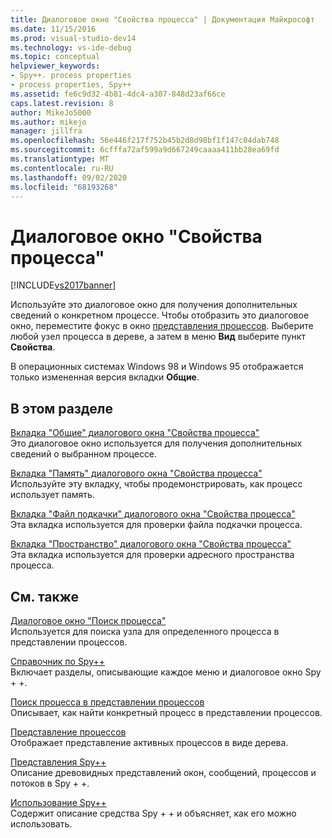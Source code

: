 ```yaml
---
title: Диалоговое окно "Свойства процесса" | Документация Майкрософт
ms.date: 11/15/2016
ms.prod: visual-studio-dev14
ms.technology: vs-ide-debug
ms.topic: conceptual
helpviewer_keywords:
- Spy++. process properties
- process properties, Spy++
ms.assetid: fe6c9d32-4b81-4dc4-a307-848d23af66ce
caps.latest.revision: 8
author: MikeJo5000
ms.author: mikejo
manager: jillfra
ms.openlocfilehash: 56e446f217f752b45b2d8d98bf1f147c04dab748
ms.sourcegitcommit: 6cfffa72af599a9d667249caaaa411bb28ea69fd
ms.translationtype: MT
ms.contentlocale: ru-RU
ms.lasthandoff: 09/02/2020
ms.locfileid: "68193268"
---
```

# <a name="process-properties-dialog-box"></a>Диалоговое окно "Свойства процесса"
[!INCLUDE[vs2017banner](../includes/vs2017banner.md)]

Используйте это диалоговое окно для получения дополнительных сведений о конкретном процессе. Чтобы отобразить это диалоговое окно, переместите фокус в окно [представления процессов](../debugger/processes-view.md). Выберите любой узел процесса в дереве, а затем в меню **Вид** выберите пункт **Свойства**.  
  
 В операционных системах Windows 98 и Windows 95 отображается только измененная версия вкладки **Общие**.  
  
## <a name="in-this-section"></a>В этом разделе  
 [Вкладка "Общие" диалогового окна "Свойства процесса"](../debugger/general-tab-thread-properties-dialog-box.md)  
 Это диалоговое окно используется для получения дополнительных сведений о выбранном процессе.  
  
 [Вкладка "Память" диалогового окна "Свойства процесса"](../debugger/memory-tab-process-properties-dialog-box.md)  
 Используйте эту вкладку, чтобы продемонстрировать, как процесс использует память.  
  
 [Вкладка "Файл подкачки" диалогового окна "Свойства процесса"](../debugger/page-file-tab-process-properties-dialog-box.md)  
 Эта вкладка используется для проверки файла подкачки процесса.  
  
 [Вкладка "Пространство" диалогового окна "Свойства процесса"](../debugger/space-tab-process-properties-dialog-box.md)  
 Эта вкладка используется для проверки адресного пространства процесса.  
  
## <a name="related-sections"></a>См. также  
 [Диалоговое окно "Поиск процесса"](../debugger/process-search-dialog-box.md)  
 Используется для поиска узла для определенного процесса в представлении процессов.  
  
 [Справочник по Spy++](../debugger/spy-increment-reference.md)  
 Включает разделы, описывающие каждое меню и диалоговое окно Spy + +.  
  
 [Поиск процесса в представлении процессов](../debugger/how-to-search-for-a-process-in-processes-view.md)  
 Описывает, как найти конкретный процесс в представлении процессов.  
  
 [Представление процессов](../debugger/processes-view.md)  
 Отображает представление активных процессов в виде дерева.  
  
 [Представления Spy++](../debugger/spy-increment-views.md)  
 Описание древовидных представлений окон, сообщений, процессов и потоков в Spy + +.  
  
 [Использование Spy++](../debugger/using-spy-increment.md)  
 Содержит описание средства Spy + + и объясняет, как его можно использовать.
